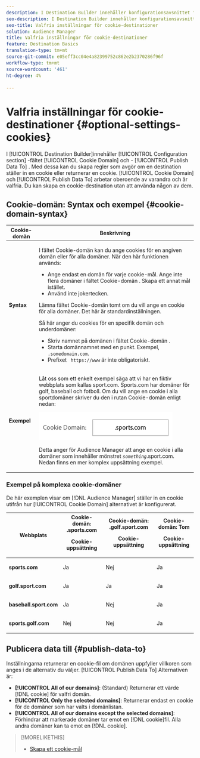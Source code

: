 ```yaml
---
description: I Destination Builder innehåller konfigurationsavsnittet fälten Cookie-domän och Publicera data till. Med dessa kan du skapa regler som avgör om en destination ställer in en cookie eller returnerar en cookie. Cookie-domän och Publicera data för att fungera oberoende av varandra och är valfria. Du kan skapa en cookie-destination utan att använda någon av dem.
seo-description: I Destination Builder innehåller konfigurationsavsnittet fälten Cookie-domän och Publicera data till. Med dessa kan du skapa regler som avgör om en destination ställer in en cookie eller returnerar en cookie. Cookie-domän och Publicera data för att fungera oberoende av varandra och är valfria. Du kan skapa en cookie-destination utan att använda någon av dem.
seo-title: Valfria inställningar för cookie-destinationer
solution: Audience Manager
title: Valfria inställningar för cookie-destinationer
feature: Destination Basics
translation-type: tm+mt
source-git-commit: e05eff3cc04e4a82399752c862e2b2370286f96f
workflow-type: tm+mt
source-wordcount: '461'
ht-degree: 4%

---
```



# Valfria inställningar för cookie-destinationer {#optional-settings-cookies}

I [!UICONTROL Destination Builder]innehåller [!UICONTROL Configuration section] -fältet [!UICONTROL Cookie Domain] och - [!UICONTROL Publish Data To] . Med dessa kan du skapa regler som avgör om en destination ställer in en cookie eller returnerar en cookie. [!UICONTROL Cookie Domain] och [!UICONTROL Publish Data To] arbetar oberoende av varandra och är valfria. Du kan skapa en cookie-destination utan att använda någon av dem.

## Cookie-domän: Syntax och exempel {#cookie-domain-syntax}

<!-- cookie-destination-options.xml -->

<table id="table_4F4F7562AFEE49F8917AAE5712B5CCE4"> 
 <thead> 
  <tr> 
   <th colname="col1" class="entry"> Cookie-domän </th> 
   <th colname="col2" class="entry"> Beskrivning </th> 
  </tr>
 </thead>
 <tbody> 
  <tr> 
   <td colname="col1"> <p><b>Syntax</b> </p> </td> 
   <td colname="col2"> <p>I fältet <span class="wintitle"> Cookie-domän</span> kan du ange cookies för en angiven domän eller för alla domäner. När den här funktionen används: </p> <p> 
     <ul id="ul_473CB59F2C0C4B358201BE5C8B27D73D"> 
      <li id="li_4E7F4691C1B54415963F7D5AA1558C9A">Ange endast en domän för varje cookie-mål. Ange inte flera domäner i fältet <span class="wintitle"> Cookie-domän</span> . Skapa ett annat <span class="wintitle"> mål</span> istället. </li> 
      <li id="li_AEBF5C5F3C264C5EA4A2A6063C3F377D">Använd inte jokertecken. </li> 
     </ul> </p> <p> Lämna fältet <span class="wintitle"> Cookie-domän</span> tomt om du vill ange en cookie för alla domäner. Det här är standardinställningen. </p> <p>Så här anger du cookies för en specifik domän och underdomäner: </p> <p> 
     <ul id="ul_F25BC0D8C40641A2A5CA338E5C258435"> 
      <li id="li_E236D8DEE4F24F9BBA36074F7049C12C">Skriv namnet på domänen i fältet <span class="wintitle"> Cookie-domän</span> . </li> 
      <li id="li_0471C198EE344DE5963A3C2F70B9E78B">Starta domännamnet med en punkt. Exempel, <code> .somedomain.com</code>. </li> 
      <li id="li_73D06F2BEF45487280C2245E1F6B8ED0">Prefixet <code> https://www</code> är inte obligatoriskt. </li> 
     </ul> </p> </td> 
  </tr> 
  <tr> 
   <td colname="col1"> <p><b>Exempel</b> </p> </td> 
   <td colname="col2"> <p>Låt oss som ett enkelt exempel säga att vi har en fiktiv webbplats som kallas sport.com. Sports.com har domäner för golf, baseball och fotboll. Om du vill ange en cookie i alla sportdomäner skriver du den i rutan <span class="wintitle"> Cookie-domän</span> enligt nedan: </p> <p> <img src="assets/sports-domain.png" id="image_8883477BB3B543648C97A441AD34C6DE" /> </p> <p>Detta anger för <span class="keyword"> Audience Manager</span> att ange en cookie i alla domäner som innehåller mönstret <code><i>something</i></code>.sport.com. Nedan finns en mer komplex uppsättning exempel. </p> </td> 
  </tr> 
 </tbody> 
</table>

### Exempel på komplexa cookie-domäner

De här exemplen visar om [!DNL Audience Manager] ställer in en cookie utifrån hur [!UICONTROL Cookie Domain] alternativet är konfigurerat.

<table id="table_3A7B9479CDA6493FA8104D8D9841E914"> 
 <thead> 
  <tr> 
   <th colname="col1" class="entry"> Webbplats </th> 
   <th colname="col2" class="entry">Cookie-domän: .sports.com <p>Cookie-uppsättning </p> </th> 
   <th colname="col3" class="entry">Cookie-domän: .golf.sport.com <p>Cookie-uppsättning </p> </th> 
   <th colname="col4" class="entry">Cookie-domän: Tom <p>Cookie-uppsättning </p> </th> 
  </tr> 
 </thead>
 <tbody> 
  <tr> 
   <td colname="col1"> <p> <b>sports.com</b> </p> </td> 
   <td colname="col2"> Ja </td> 
   <td colname="col3"> Nej </td> 
   <td colname="col4"> Ja </td> 
  </tr> 
  <tr> 
   <td colname="col1"> <p> <b>golf.sport.com</b> </p> </td> 
   <td colname="col2"> Ja </td> 
   <td colname="col3"> Ja </td> 
   <td colname="col4"> Ja </td> 
  </tr> 
  <tr> 
   <td colname="col1"> <p> <b>baseball.sport.com</b> </p> </td> 
   <td colname="col2"> Ja </td> 
   <td colname="col3"> Nej </td> 
   <td colname="col4"> Ja </td> 
  </tr> 
  <tr> 
   <td colname="col1"> <p> <b>sports.golf.com</b> </p> </td> 
   <td colname="col2"> Nej </td> 
   <td colname="col3"> Nej </td> 
   <td colname="col4"> Ja </td> 
  </tr> 
 </tbody> 
</table>

## Publicera data till {#publish-data-to}

Inställningarna returnerar en cookie-fil om domänen uppfyller villkoren som anges i de alternativ du väljer. [!UICONTROL Publish Data To] Alternativen är:

* **[!UICONTROL All of our domains]**: (Standard) Returnerar ett värde [!DNL cookie] för valfri domän.
* **[!UICONTROL Only the selected domains]**: Returnerar endast en cookie för de domäner som har valts i domänlistan.
* **[!UICONTROL All of our domains except the selected domains]**: Förhindrar att markerade domäner tar emot en [!DNL cookie]fil. Alla andra domäner kan ta emot en [!DNL cookie].

>[!MORELIKETHIS]
>
>* [Skapa ett cookie-mål](../../features/destinations/create-cookie-destination.md)